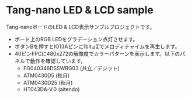 Tang-nano LED & LCD sample
==========================

Tang-nanoボードのLED & LCD表示サンプルプロジェクトです。

- ボード上のRGB LEDをグラデーション点灯させます。
- ボタンBを押すとIO13Aピンに1bit⊿Σでメロディチャイムを再生します。
- 40ピンFPCに480x272の解像度でカラーパターンを表示します。以下のパネルで動作を確認しています。
	- FG040346DSSWBG03 (共立／デジット)
	- ATM0430D5 (秋月)
	- ATM0430D25 (秋月)
	- HT043DA-V.0 (aitendo)
